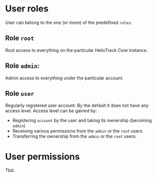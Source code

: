 # User roles

User can belong to the one (or more) of the predefined `roles`:

## Role `root` 

Root access to everything on the particular HelixTrack Core instance.

## Role `admin`: 

Admin access to everything under the particular account.

## Role `user`

Regularly registered user account. By the default it does not have any access
level. Access level can be gained by:

- Registering `account` by the user and taking its ownership (becoming `admin`)
- Receiving various permissions from the `admin` or the `root` users
- Transferring the ownership from the `admin` or the `root` users.

# User permissions

Tbd.